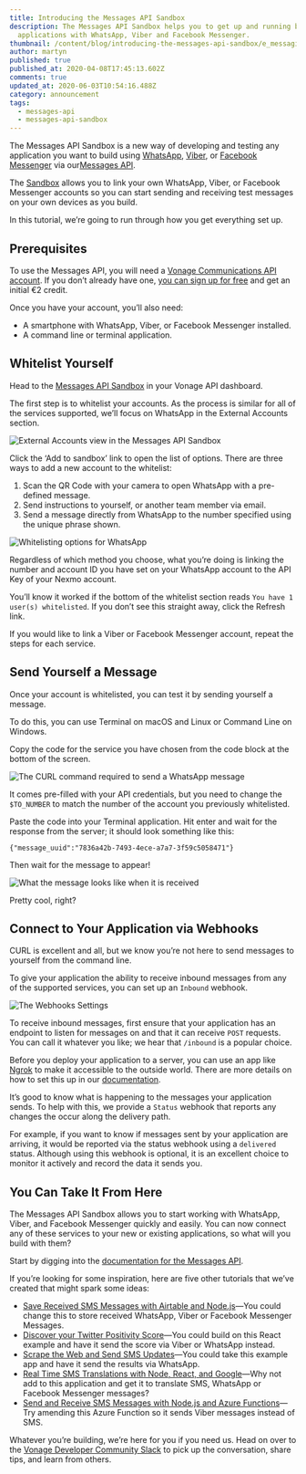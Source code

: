 ```yaml
---
title: Introducing the Messages API Sandbox
description: The Messages API Sandbox helps you to get up and running building
  applications with WhatsApp, Viber and Facebook Messenger.
thumbnail: /content/blog/introducing-the-messages-api-sandbox/e_messaging-api-sandbox_1200x600.png
author: martyn
published: true
published_at: 2020-04-08T17:45:13.602Z
comments: true
updated_at: 2020-06-03T10:54:16.488Z
category: announcement
tags:
  - messages-api
  - messages-api-sandbox
---
```

The Messages API Sandbox is a new way of developing and testing any application you want to build using [WhatsApp](https://www.whatsapp.com/), [Viber](https://www.viber.com/), or [Facebook Messenger](https://www.messenger.com/) via our[Messages API](https://developer.nexmo.com/messages/overview).

The [Sandbox](https://dashboard.nexmo.com/messages/sandbox) allows you to link your own WhatsApp, Viber, or Facebook Messenger accounts so you can start sending and receiving test messages on your own devices as you build.

In this tutorial, we’re going to run through how you get everything set up.

## Prerequisites

To use the Messages API, you will need a [Vonage Communications API account](https://dashboard.nexmo.com/sign-up?utm_source=messages-sandbox-intro&utm_medium=web). If you don’t already have one, [you can sign up for free](https://dashboard.nexmo.com/sign-up?utm_source=messages-sandbox-intro&utm_medium=web) and get an initial €2 credit.

Once you have your account, you’ll also need:

* A smartphone with WhatsApp, Viber, or Facebook Messenger installed.
* A command line or terminal application.

## Whitelist Yourself

Head to the [Messages API Sandbox](https://dashboard.nexmo.com/messages/sandbox) in your Vonage API dashboard.

The first step is to whitelist your accounts. As the process is similar for all of the services supported, we’ll focus on WhatsApp in the External Accounts section.

![External Accounts view in the Messages API Sandbox](https://www.nexmo.com/wp-content/uploads/2020/04/external-accounts.png "External Accounts view in the Messages API Sandbox")

Click the ‘Add to sandbox’ link to open the list of options. There are three ways to add a new account to the whitelist:

1. Scan the QR Code with your camera to open WhatsApp with a pre-defined message.
2. Send instructions to yourself, or another team member via email.
3. Send a message directly from WhatsApp to the number specified using the unique phrase shown.

![Whitelisting options for WhatsApp](https://www.nexmo.com/wp-content/uploads/2020/04/whitelist-options-small.png "Whitelisting options for WhatsApp")

Regardless of which method you choose, what you’re doing is linking the number and account ID you have set on your WhatsApp account to the API Key of your Nexmo account.

You’ll know it worked if the bottom of the whitelist section reads `You have 1 user(s) whitelisted`. If you don’t see this straight away, click the Refresh link.

If you would like to link a Viber or Facebook Messenger account, repeat the steps for each service.

## Send Yourself a Message

Once your account is whitelisted, you can test it by sending yourself a message.

To do this, you can use Terminal on macOS and Linux or Command Line on Windows.

Copy the code for the service you have chosen from the code block at the bottom of the screen.

![The CURL command required to send a WhatsApp message](https://www.nexmo.com/wp-content/uploads/2020/04/code-block.png "The CURL command required to send a WhatsApp message")

It comes pre-filled with your API credentials, but you need to change the `$TO_NUMBER` to match the number of the account you previously whitelisted.

Paste the code into your Terminal application. Hit enter and wait for the response from the server; it should look something like this:

`{"message_uuid":"7836a42b-7493-4ece-a7a7-3f59c5058471"}`

Then wait for the message to appear!

![What the message looks like when it is received](https://www.nexmo.com/wp-content/uploads/2020/04/received-message.jpg "What the message looks like when it is received")

Pretty cool, right?

## Connect to Your Application via Webhooks

CURL is excellent and all, but we know you’re not here to send messages to yourself from the command line.

To give your application the ability to receive inbound messages from any of the supported services, you can set up an `Inbound` webhook.

![The Webhooks Settings](https://www.nexmo.com/wp-content/uploads/2020/04/webhooks.png "The Webhooks Settings")

To receive inbound messages, first ensure that your application has an endpoint to listen for messages on and that it can receive `POST` requests. You can call it whatever you like; we hear that `/inbound` is a popular choice.

Before you deploy your application to a server, you can use an app like [Ngrok](https://ngrok.com/) to make it accessible to the outside world. There are more details on how to set this up in our [documentation](https://developer.nexmo.com/tools/ngrok).

It’s good to know what is happening to the messages your application sends. To help with this, we provide a `Status` webhook that reports any changes the occur along the delivery path.

For example, if you want to know if messages sent by your application are arriving, it would be reported via the status webhook using a `delivered` status. Although using this webhook is optional, it is an excellent choice to monitor it actively and record the data it sends you.

## You Can Take It From Here

The Messages API Sandbox allows you to start working with WhatsApp, Viber, and Facebook Messenger quickly and easily. You can now connect any of these services to your new or existing applications, so what will you build with them?

Start by digging into the [documentation for the Messages API](https://developer.nexmo.com/messages/overview).

If you’re looking for some inspiration, here are five other tutorials that we’ve created that might spark some ideas:

* [Save Received SMS Messages with Airtable and Node.js](https://www.nexmo.com/blog/2020/03/05/save-received-sms-messages-with-airtable-and-node-js-dr)—You could change this to store received WhatsApp, Viber or Facebook Messenger Messages.
* [Discover your Twitter Positivity Score](https://www.nexmo.com/blog/2019/07/01/discover-your-twitters-positivity-score-with-react-dr)—You could build on this React example and have it send the score via Viber or WhatsApp instead.
* [Scrape the Web and Send SMS Updates](https://www.nexmo.com/blog/2020/03/27/is-it-the-weekend-yet-build-a-web-scraping-app-with-sms-to-find-out-dr)—You could take this example app and have it send the results via WhatsApp.
* [Real Time SMS Translations with Node, React, and Google](https://www.nexmo.com/blog/2020/03/11/real-time-sms-demo-with-react-node-and-google-translate-dr)—Why not add to this application and get it to translate SMS, WhatsApp or Facebook Messenger messages?
* [Send and Receive SMS Messages with Node.js and Azure Functions](https://www.nexmo.com/blog/2020/01/29/how-send-receive-sms-messages-with-node-js-azure-functions-dr)—Try amending this Azure Function so it sends Viber messages instead of SMS.

Whatever you’re building, we’re here for you if you need us. Head on over to the [Vonage Developer Community Slack](https://developer.nexmo.com/community/slack) to pick up the conversation, share tips, and learn from others.
